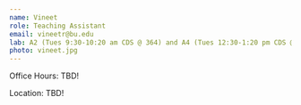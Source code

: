 ```yaml
---
name: Vineet
role: Teaching Assistant 
email: vineetr@bu.edu
lab: A2 (Tues 9:30-10:20 am CDS @ 364) and A4 (Tues 12:30-1:20 pm CDS @ 364)
photo: vineet.jpg
---
```


Office Hours: TBD! 

Location: TBD!
